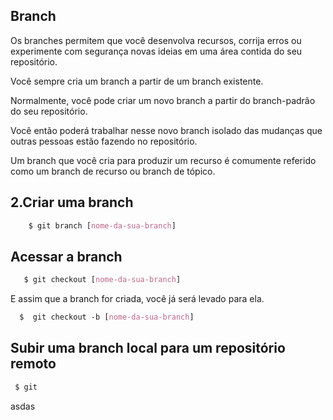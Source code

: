 ## Branch

Os branches permitem que você desenvolva recursos, corrija erros ou experimente com segurança novas ideias em uma área contida do seu repositório.

Você sempre cria um branch a partir de um branch existente. 

Normalmente, você pode criar um novo branch a partir do branch-padrão do seu repositório. 

Você então poderá trabalhar nesse novo branch isolado das mudanças que outras pessoas estão fazendo no repositório. 

Um branch que você cria para produzir um recurso é comumente referido como um branch de recurso ou branch de tópico.

## 2.Criar uma branch

```css 
    $ git branch [nome-da-sua-branch]
```

## Acessar a  branch

```css 
   $ git checkout [nome-da-sua-branch] 
```

E assim que a branch for criada, você já será levado para ela.

```css
  $  git checkout -b [nome-da-sua-branch]

```

## Subir uma branch local para um repositório remoto
``` css
 $ git 
```
asdas